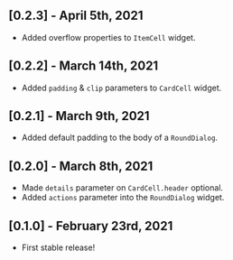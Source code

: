 ## [0.2.3] - April 5th, 2021

+ Added overflow properties to `ItemCell` widget.

## [0.2.2] - March 14th, 2021

+ Added `padding` & `clip` parameters to `CardCell` widget.

## [0.2.1] - March 9th, 2021

+ Added default padding to the body of a `RoundDialog`.

## [0.2.0] - March 8th, 2021

+ Made `details` parameter on `CardCell.header` optional.
+ Added `actions` parameter into the `RoundDialog` widget.

## [0.1.0] - February 23rd, 2021

+ First stable release!
